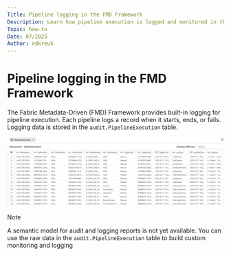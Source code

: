 ```yaml
---
Title: Pipeline logging in the FMD Framework
Description: Learn how pipeline execution is logged and monitored in the Fabric Metadata-Driven (FMD) Framework.
Topic: how-to
Date: 07/2025
Author: edkreuk
---
```


# Pipeline logging in the FMD Framework

The Fabric Metadata-Driven (FMD) Framework provides built-in logging for pipeline execution. Each pipeline logs a record when it starts, ends, or fails. Logging data is stored in the `audit.PipelineExecution` table.

![FMD_Logging](/Images/FMD_Logging.png)

> [!NOTE]
> A semantic model for audit and logging reports is not yet available. You can use the raw data in the `audit.PipelineExecution` table to build custom monitoring and logging

